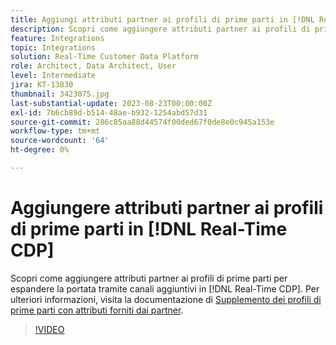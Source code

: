 ```yaml
---
title: Aggiungi attributi partner ai profili di prime parti in [!DNL Real-Time CDP]
description: Scopri come aggiungere attributi partner ai profili di prime parti per espandere la portata tramite canali aggiuntivi in [!DNL Real-Time CDP].
feature: Integrations
topic: Integrations
solution: Real-Time Customer Data Platform
role: Architect, Data Architect, User
level: Intermediate
jira: KT-13830
thumbnail: 3423075.jpg
last-substantial-update: 2023-08-23T00:00:00Z
exl-id: 7b6cb89d-b514-48ae-b932-1254abd57d31
source-git-commit: 286c85aa88d44574f00ded67f0de8e0c945a153e
workflow-type: tm+mt
source-wordcount: '64'
ht-degree: 0%

---
```


# Aggiungere attributi partner ai profili di prime parti in [!DNL Real-Time CDP]

Scopri come aggiungere attributi partner ai profili di prime parti per espandere la portata tramite canali aggiuntivi in [!DNL Real-Time CDP]. Per ulteriori informazioni, visita la documentazione di [Supplemento dei profili di prime parti con attributi forniti dai partner](https://experienceleague.adobe.com/docs/experience-platform/rtcdp/use-cases/partner-data/supplement-first-party-profiles.html?lang=it).

>[!VIDEO](https://video.tv.adobe.com/v/3452465/?learn=on&enablevpops&captions=ita)
